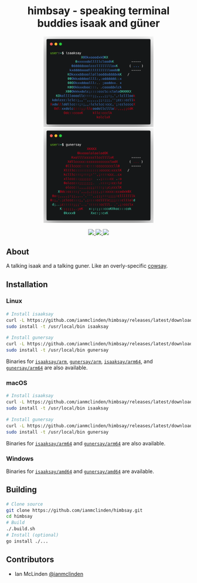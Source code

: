 
<h1 align="center">himbsay - speaking terminal buddies isaak and güner</h1>

<p align="center">
    <span><img alt="isaaksay" src="https://raw.githubusercontent.com/ianmclinden/himbsay/main/.public/isaaksay.png" width="300"/><img alt="gunersay" src="https://raw.githubusercontent.com/ianmclinden/himbsay/main/.public/gunersay.png" width="300"/>
    </span>
</p>

<p align="center">
    <a href="https://github.com/ianmclinden/himbsay/actions/workflows/test.yml?query=branch%3Amain+" title="Build status">
        <img src="https://github.com/ianmclinden/himbsay/actions/workflows/test.yml/badge.svg?branch=main">
    </a>
    <a href="https://github.com/ianmclinden/himbsay/releases/latest" title="GitHub release">
        <img src="https://img.shields.io/github/release/ianmclinden/himbsay.svg">
    </a>
    <a href="https://opensource.org/licenses/MIT" title="License: MIT">
        <img src="https://img.shields.io/badge/License-MIT-blue.svg">
    </a>
</>

## About

A talking isaak and a talking guner. Like an overly-specific [cowsay](https://github.com/tnalpgge/rank-amateur-cowsay).


## Installation

### Linux
```sh
# Install isaaksay
curl -L https://github.com/ianmclinden/himbsay/releases/latest/download/gunersay_isaaksay_amd64.tar.gz | tar zx
sudo install -t /usr/local/bin isaaksay
```
```sh
# Install gunersay
curl -L https://github.com/ianmclinden/himbsay/releases/latest/download/gunersay_linux_amd64.tar.gz | tar zx
sudo install -t /usr/local/bin gunersay
```

Binaries for [`isaaksay/arm`](https://github.com/ianmclinden/himbsay/releases/latest/download/isaaksay_linux_arm.tar.gz), [`gunersay/arm`](https://github.com/ianmclinden/himbsay/releases/latest/download/gunersay_linux_arm.tar.gz), [`isaaksay/arm64`](https://github.com/ianmclinden/himbsay/releases/latest/download/isaaksay_linux_arm64.tar.gz), and [`gunersay/arm64`](https://github.com/ianmclinden/himbsay/releases/latest/download/gunersay_linux_arm64.tar.gz) are also available.

### macOS
```sh
# Install isaaksay
curl -L https://github.com/ianmclinden/himbsay/releases/latest/download/isaaksay_darwin_amd64.tar.gz | tar zx
sudo install -t /usr/local/bin isaaksay
```
```sh
# Install gunersay
curl -L https://github.com/ianmclinden/himbsay/releases/latest/download/gunersay_darwin_amd64.tar.gz | tar zx
sudo install -t /usr/local/bin gunersay
```

Binaries for [`isaaksay/arm64`](https://github.com/ianmclinden/himbsay/releases/latest/download/isaaksay_darwin_arm64.tar.gz) and [`gunersay/arm64`](https://github.com/ianmclinden/himbsay/releases/latest/download/gunersay_darwin_arm64.tar.gz) are also available.

### Windows

Binaries for [`isaaksay/amd64`](https://github.com/ianmclinden/himbsay/releases/latest/download/isaaksay_windows_amd64.tar.gz) and [`gunersay/amd64`](https://github.com/ianmclinden/himbsay/releases/latest/download/gunersay_windows_amd64.tar.gz) are available.


## Building

```sh
# Clone source
git clone https://github.com/ianmclinden/himbsay.git
cd himbsay
# Build
./.build.sh
# Install (optional)
go install ./...
```

## Contributors
- Ian McLinden [@ianmclinden](https://github.com/ianmclinden)